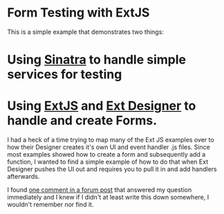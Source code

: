 Form Testing with ExtJS
=======================

This is a simple example that demonstrates two things:

   # Using [Sinatra][1] to handle simple services for testing
   # Using [ExtJS][2] and [Ext Designer][3] to handle and create Forms.

I had a heck of a time trying to map many of the Ext JS examples over to how their Designer
creates it's own UI and event handler .js files.  Since most examples showed how to create
a form and subsequently add a function, I wanted to find a simple example of how to do that
when Ext Designer pushes the UI out and requires you to pull it in and add handlers afterwards.

I found [one comment in a forum post][4] that answered my question immediately and I knew if I didn't 
at least write this down somewhere, I wouldn't remember nor find it.

[1]: http://www.sinatrarb.com/
[2]: http://www.sencha.com/products/js/
[3]: http://www.sencha.com/learn/Ext_Designer
[4]: http://www.sencha.com/forum/showthread.php?96495-Event-handlers-when-working-with-Ext-Designer&p=456091#post456091
